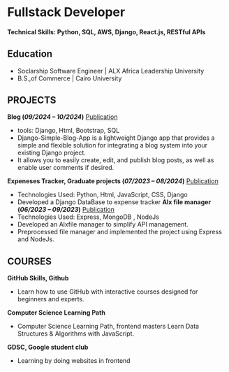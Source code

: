 # Fullstack Developer

#### Technical Skills: Python, SQL, AWS, Django, React.js, RESTful APIs

## Education
- Soclarship Software Engineer | ALX Africa Leadership University
- B.S.,of Commerce | Cairo University

## PROJECTS

**Blog (_09/2024 – 10/2024_)** [Publication](https://github.com/GamilaCoding/Blog-Django/tree/master)
- tools: Django, Html, Bootstrap, SQL
- Django-Simple-Blog-App is a lightweight Django app that provides a simple and flexible solution for integrating a blog system into your existing Django project.
- It allows you to easily create, edit, and publish blog posts, as well as enable user comments if desired.


**Expeneses Tracker, Graduate projects (_07/2023 – 08/2024_)** [Publication](https://github.com/GamilaCoding/expensesdollar)
- Technologies Used: Python, Html, JavaScript, CSS, Django
- Developed a Django DataBase to expense tracker
**Alx file manager (_06/2023 – 09/2023_)** [Publication](https://github.com/GamilaCoding/alx-files_manager)
- Technologies Used: Express, MongoDB , NodeJs
-  Developed an Alxfile manager to simplify API management.
-  Preprocessed file manager and implemented the project using Express and
NodeJs.

## COURSES
**GitHub Skills, Github**
 - Learn how to use GitHub with interactive courses designed for beginners and experts.

**Computer Science Learning Path**
 - Computer Science Learning Path, frontend masters Learn Data Structures & Algorithms with JavaScript.

**GDSC, Google student club**
 - Learning by doing websites in frontend
